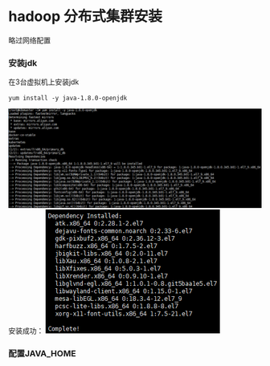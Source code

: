 # hadoop 分布式集群安装

略过网络配置
### 安装jdk
在3台虚拟机上安装jdk

```
yum install -y java-1.8.0-openjdk
```
![输入图片说明](https://raw.githubusercontent.com/dfdbb/MyMakdownPhoto/master/2022/objMw5ayGINvnmwM.png)
安装成功：
![输入图片说明](https://raw.githubusercontent.com/dfdbb/MyMakdownPhoto/master/2022/fjoH6RuvFfseUo9c.png)

### 配置JAVA_HOME



<!--stackedit_data:
eyJoaXN0b3J5IjpbOTc1MzgwMTE5LDE2MTEzNDcwMzcsLTIwOD
g3NDY2MTIsMTQ1MjI5NjI5MV19
-->